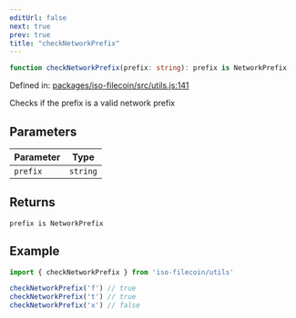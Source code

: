 ```yaml
---
editUrl: false
next: true
prev: true
title: "checkNetworkPrefix"
---
```


```ts
function checkNetworkPrefix(prefix: string): prefix is NetworkPrefix
```

Defined in: [packages/iso-filecoin/src/utils.js:141](https://github.com/hugomrdias/filecoin/blob/main/packages/iso-filecoin/src/utils.js#L141)

Checks if the prefix is a valid network prefix

## Parameters

| Parameter | Type |
| ------ | ------ |
| `prefix` | `string` |

## Returns

`prefix is NetworkPrefix`

## Example

```ts twoslash
import { checkNetworkPrefix } from 'iso-filecoin/utils'

checkNetworkPrefix('f') // true
checkNetworkPrefix('t') // true
checkNetworkPrefix('x') // false
```
